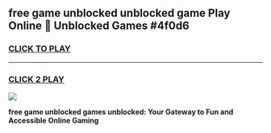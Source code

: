 
## free game unblocked unblocked game Play Online 👋 Unblocked Games #4f0d6
<h3>
<a href="https://premium.freeplayer.one?title=free_game_unblocked&ref=21F">CLICK TO PLAY</a></h3>
<hr>

<h3>
<a href="https://premium.freeplayer.one?title=free_game_unblocked&ref=21F">CLICK 2 PLAY</a>
  
</h3>

<a href="https://premium.freeplayer.one?title=free_game_unblocked&ref=21F/"><img src="https://clearcache.store/games.png"></a>


**free game unblocked games unblocked: Your Gateway to Fun and Accessible Online Gaming**
